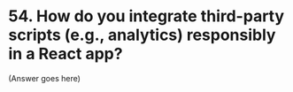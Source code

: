 # 54. How do you integrate third-party scripts (e.g., analytics) responsibly in a React app?

(Answer goes here)
